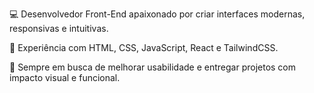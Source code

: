 💻 Desenvolvedor Front-End apaixonado por criar interfaces modernas, responsivas e intuitivas.

🚀 Experiência com HTML, CSS, JavaScript, React e TailwindCSS.

🎯 Sempre em busca de melhorar usabilidade e entregar projetos com impacto visual e funcional.
